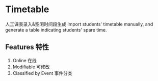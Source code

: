 # Timetable
人工课表录入&amp;空闲时间段生成
Import students' timetable manually, and generate a table indicating students' spare time.

Features 特性
------------
1. Online 在线
2. Modifiable 可修改
3. Classified by Event 事件分类
